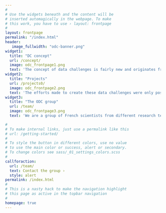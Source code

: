 ```yaml
---
#
# Use the widgets beneath and the content will be
# inserted automagically in the webpage. To make
# this work, you have to use › layout: frontpage
#
layout: frontpage
permalink: "/index.html"
header:
   image_fullwidth: "odc-banner.png"
widget1:
  title: "DC concept"
  url: /concept/
  image: odc_frontpage1.png
  text: 'The concept of data challenges is fairly new and originates from the artificial intelligence community. It is now used by [...]'
widget2:
  title: "Projects"
  url: /projects0/
  image: odc_frontpage2.png
  text: 'The efforts made to create these data challenges were only possible thanks to the fundings of several projects [...]'
widget3:
  title: "The ODC group"
  url: /team/
  image: odc_frontpage3.png
  text: 'We are a group of French scientists from different research teams and companies [...]'

#
# To make internal links, just use a permalink like this
# url: /getting-started/
#
# To style the button in different colors, use no value
# to use the main color or success, alert or secondary.
# To change colors see sass/_01_settings_colors.scss
#
callforaction:
  url: /team/
  text: Contact the group ›
  style: alert
permalink: /index.html
#
# This is a nasty hack to make the navigation highlight
# this page as active in the topbar navigation
#
homepage: true
---
```

